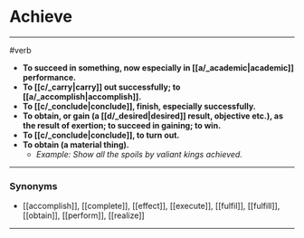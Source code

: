 # Achieve
---
#verb
- **To succeed in something, now especially in [[a/_academic|academic]] performance.**
- **To [[c/_carry|carry]] out successfully; to [[a/_accomplish|accomplish]].**
- **To [[c/_conclude|conclude]], finish, especially successfully.**
- **To obtain, or gain (a [[d/_desired|desired]] result, objective etc.), as the result of exertion; to succeed in gaining; to win.**
- **To [[c/_conclude|conclude]], to turn out.**
- **To obtain (a material thing).**
	- _Example: Show all the spoils by valiant kings achieved._
---
### Synonyms
- [[accomplish]], [[complete]], [[effect]], [[execute]], [[fulfil]], [[fulfill]], [[obtain]], [[perform]], [[realize]]
---
